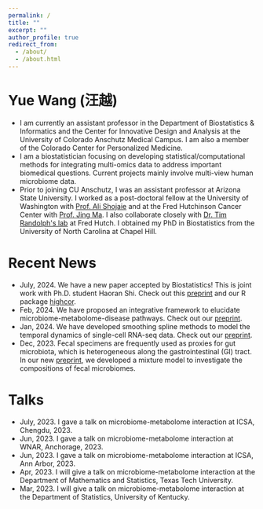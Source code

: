 ```yaml
---
permalink: /
title: ""
excerpt: ""
author_profile: true
redirect_from: 
  - /about/
  - /about.html
---
```



# Yue Wang (汪越)	
* I am currently an assistant professor in the Department of Biostatistics & Informatics and the Center for Innovative Design and Analysis at the University of Colorado Anschutz Medical Campus. I am also a member of the Colorado Center for Personalized Medicine.
* I am a biostatistician focusing on developing statistical/computational methods for integrating multi-omics data to address important biomedical questions. Current projects mainly involve multi-view human microbiome data. 
* Prior to joining CU Anschutz, I was an assistant professor at Arizona State University. 
I worked as a post-doctoral fellow at the University of Washington with [Prof. Ali Shojaie](http://faculty.washington.edu/interestedashojaie/index.html) and at the Fred Hutchinson Cancer Center with [Prof. Jing Ma](http://drjingma.com).
I also collaborate closely with [Dr. Tim Randolph's lab](https://research.fhcrc.org/randolph/en/research-overview.html) at Fred Hutch. I obtained my PhD in Biostatistics from the University of North Carolina at Chapel Hill. 



# Recent News

* July, 2024. We have a new paper accepted by Biostatistics! This is joint work with Ph.D. student Haoran Shi. Check out this [preprint](https://arxiv.org/pdf/2407.07809) and our R package [highcor](https://github.com/taryue/highcor). 
* Feb, 2024. We have proposed an integrative framework to elucidate microbiome-metabolome-disease pathways. Check out our [preprint](https://arxiv.org/abs/2402.08222).
* Jan, 2024. We have developed smoothing spline methods to model the temporal dynamics of single-cell RNA-seq data. Check out our [preprint](https://arxiv.org/pdf/2401.15309.pdf). 
* Dec, 2023. Fecal specimens are frequently used as proxies for gut microbiota, which is heterogeneous along the gastrointestinal (GI) tract. In our new [preprint](https://www.biorxiv.org/content/10.1101/2023.12.12.571369v1), we developed a mixture model to investigate the compositions of fecal microbiomes.  





# Talks
* July, 2023. I gave a talk on microbiome-metabolome interaction at ICSA, Chengdu, 2023.
* Jun, 2023. I gave a talk on microbiome-metabolome interaction at WNAR, Anchorage, 2023.
* Jun, 2023. I gave a talk on microbiome-metabolome interaction at ICSA, Ann Arbor, 2023.
* Apr, 2023. I will give a talk on microbiome-metabolome interaction at the Department of Mathematics and Statistics, Texas Tech University.
* Mar, 2023. I will give a talk on microbiome-metabolome interaction at the Department of Statistics, University of Kentucky.



